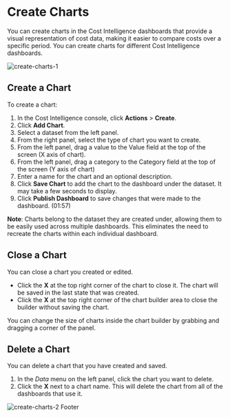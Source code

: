 # Create Charts

You can create charts in the Cost Intelligence dashboards that provide a visual representation of cost data, making it easier to compare costs over a specific period. You can create charts for different Cost Intelligence dashboards. 

![create-charts-1](https://github.com/user-attachments/assets/1845dc04-107c-4809-93de-d28fbe885e0a)

## Create a Chart

To create a chart: 

1. In the Cost Intelligence console, click **Actions** > **Create**.
2. Click **Add Chart**. 
3. Select a dataset from the left panel.
4. From the right panel, select the type of chart you want to create.
5. From the left panel, drag a value to the Value field at the top of the screen (X axis of chart). 
6. From the left panel, drag a category to the Category field at the top of the screen (Y axis of chart)
7. Enter a name for the chart and an optional description.
8. Click **Save Chart** to add the chart to the dashboard under the dataset. It may take a few seconds to display. 
9. Click **Publish Dashboard** to save changes that were made to the dashboard. (01:57)

**Note**: Charts belong to the dataset they are created under, allowing them to be easily used across multiple dashboards. This eliminates the need to recreate the charts within each individual dashboard.

## Close a Chart
You can close a chart you created or edited.

* Click the **X** at the top right corner of the chart to close it. The chart will be saved in the last state that was created.
* Click the **X** at the top right corner of the chart builder area to close the builder without saving the chart.

You can change the size of charts inside the chart builder by grabbing and dragging a corner of the panel.

## Delete a Chart 
You can delete a chart that you have created and saved. 

1. In the _Data_ menu on the left panel, click the chart you want to delete.
2. Click the **X** next to a chart name. This will delete the chart from all of the dashboards that use it.  

![create-charts-2](https://github.com/user-attachments/assets/f152c157-ad42-4ccd-a64a-9651e169ef2a)
Footer

